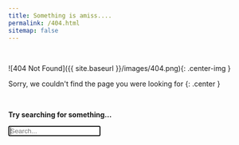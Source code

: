 ```yaml
---
title: Something is amiss....
permalink: /404.html
sitemap: false
---
```


<br>

![404 Not Found]({{ site.baseurl }}/images/404.png){: .center-img }

Sorry, we couldn't find the page you were looking for 
{: .center }

<br>

 **Try searching for something...**
 
<form action="/search/" method="get">
	<input type="text" name="q" id="search-input" class="in-page-content" placeholder="Search..." autofocus>
	<input type="submit" value="Search" style="display: none;">
</form>

<br>
